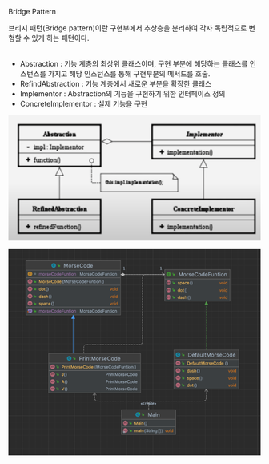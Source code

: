 Bridge Pattern

브리지 패턴(Bridge pattern)이란 구현부에서 추상층을 분리하여 각자 독립적으로 변형할 수 있게 하는 패턴이다.
</br></br>
- Abstraction : 기능 계층의 최상위 클래스이며, 구현 부분에 해당하는 클래스를 인스턴스를 가지고 해당 인스턴스를 통해 구현부분의 메서드를 호출.</br>
- RefindAbstraction : 기능 계층에서 새로운 부분을 확장한 클래스</br>
- Implementor : Abstraction의 기능을 구현하기 위한 인터페이스 정의</br>
- ConcreteImplementor : 실제 기능을 구현</br>

![img.png](img.png)

![img_1.png](img_1.png)